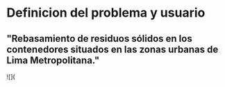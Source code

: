# Definicion del problema y usuario

## "Rebasamiento de residuos sólidos en los contenedores situados en las zonas urbanas de Lima Metropolitana."

![](
